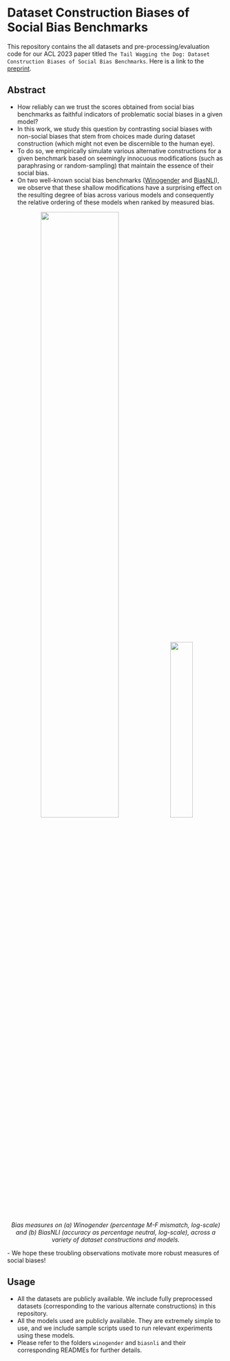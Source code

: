 # Dataset Construction Biases of Social Bias Benchmarks
This repository contains the all datasets and pre-processing/evaluation code for our ACL 2023 paper titled `The Tail Wagging the Dog: Dataset Construction Biases of Social Bias Benchmarks`. Here is a link to the [preprint](https://arxiv.org/abs/2210.10040/).


## Abstract
- How reliably can we trust the scores  obtained from social bias benchmarks as faithful indicators of problematic social biases in a given model?
- In this work, we study this question by contrasting social biases with non-social biases that stem from choices made during dataset construction (which might not even  be discernible to the human eye).
- To do so, we empirically simulate various alternative constructions for a given benchmark based on seemingly innocuous modifications (such as paraphrasing or random-sampling) that maintain the essence of their social bias.
- On two well-known social bias benchmarks ([Winogender](https://arxiv.org/abs/1804.09301) and [BiasNLI](https://arxiv.org/abs/1908.09369)), we observe that these shallow modifications have a surprising effect on the resulting degree of bias across various models and consequently the relative ordering of these models when ranked by measured bias.
<p align="center">
   <img src="https://github.com/uclanlp/socialbias-dataset-construction-biases/assets/45131126/ab960256-6b28-4fd7-aa55-87592e6ce6c4" width="60%">
  <img src="https://github.com/uclanlp/socialbias-dataset-construction-biases/assets/45131126/6adb7707-d46c-4fd6-8cec-a5e794c55ce1" width="32.3%">
  <br />
  <em>Bias measures on (a) Winogender (percentage M-F mismatch, log-scale) and (b) BiasNLI (accuracy as percentage neutral, log-scale), across a variety of dataset constructions and models. </em>
</p>
- We hope these troubling observations motivate more robust measures of social biases!

## Usage
- All the datasets are publicly available. We include fully preprocessed datasets (corresponding to the various alternate constructions) in this repository.
- All the models used are publicly available. They are extremely simple to use, and we include sample scripts used to run relevant experiments using these models.
- Please refer to the folders `winogender` and `biasnli` and their corresponding READMEs for further details.

